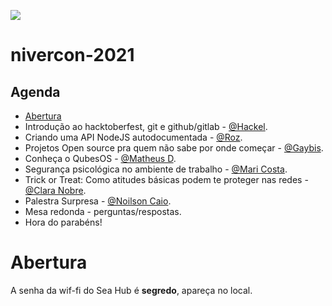 


![](https://i.imgur.com/jNLOeGQ.png)
# nivercon-2021

## Agenda

- [Abertura](#abertura)
- Introdução ao hacktoberfest, git e github/gitlab - [@Hackel]().
- Criando uma API NodeJS autodocumentada - [@Roz]().
- Projetos Open source pra quem não sabe por onde começar - [@Gaybis]().
- Conheça o QubesOS - [@Matheus D]().
- Segurança psicológica no ambiente de trabalho - [@Mari Costa]().
- Trick or Treat: Como atitudes básicas podem te proteger nas redes - [@Clara Nobre]().
- Palestra Surpresa - [@Noilson Caio]().
- Mesa redonda - perguntas/respostas.
- Hora do parabéns!

# Abertura
A senha da wif-fi do Sea Hub é **segredo**, apareça no local.


